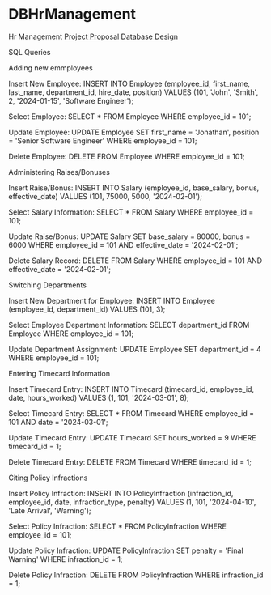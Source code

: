 # DBHrManagement
Hr Management
[Project Proposal](https://docs.google.com/document/d/1fuoUMl60-KVm-yIVfO4_GgGQKWO4_hE_vOUFD2FgrOY/edit?usp=sharing)
[Database Design](https://docs.google.com/document/d/1GT0gol_jDseiy64pvmuoEfWeryY86ZEXwVt_JHSBLnE/edit?usp=sharing)

SQL Queries

Adding new emmployees

Insert New Employee:
INSERT INTO Employee (employee_id, first_name, last_name, department_id, hire_date, position)
VALUES (101, 'John', 'Smith', 2, '2024-01-15', 'Software Engineer');

Select Employee:
SELECT * FROM Employee WHERE employee_id = 101;

Update Employee:
UPDATE Employee
SET first_name = 'Jonathan', position = 'Senior Software Engineer'
WHERE employee_id = 101;

Delete Employee:
DELETE FROM Employee WHERE employee_id = 101;

Administering Raises/Bonuses

Insert Raise/Bonus:
INSERT INTO Salary (employee_id, base_salary, bonus, effective_date)
VALUES (101, 75000, 5000, '2024-02-01');

Select Salary Information:
SELECT * FROM Salary WHERE employee_id = 101;

Update Raise/Bonus:
UPDATE Salary
SET base_salary = 80000, bonus = 6000
WHERE employee_id = 101 AND effective_date = '2024-02-01';

Delete Salary Record:
DELETE FROM Salary WHERE employee_id = 101 AND effective_date = '2024-02-01';

Switching Departments

Insert New Department for Employee:
INSERT INTO Employee (employee_id, department_id)
VALUES (101, 3);

Select Employee Department Information:
SELECT department_id FROM Employee WHERE employee_id = 101;

Update Department Assignment:
UPDATE Employee
SET department_id = 4
WHERE employee_id = 101;

Entering Timecard Information

Insert Timecard Entry:
INSERT INTO Timecard (timecard_id, employee_id, date, hours_worked)
VALUES (1, 101, '2024-03-01', 8);

Select Timecard Entry:
SELECT * FROM Timecard WHERE employee_id = 101 AND date = '2024-03-01';

Update Timecard Entry:
UPDATE Timecard
SET hours_worked = 9
WHERE timecard_id = 1;

Delete Timecard Entry:
DELETE FROM Timecard WHERE timecard_id = 1;

Citing Policy Infractions

Insert Policy Infraction:
INSERT INTO PolicyInfraction (infraction_id, employee_id, date, infraction_type, penalty)
VALUES (1, 101, '2024-04-10', 'Late Arrival', 'Warning');

Select Policy Infraction:
SELECT * FROM PolicyInfraction WHERE employee_id = 101;

Update Policy Infraction:
UPDATE PolicyInfraction
SET penalty = 'Final Warning'
WHERE infraction_id = 1;

Delete Policy Infraction:
DELETE FROM PolicyInfraction WHERE infraction_id = 1;

